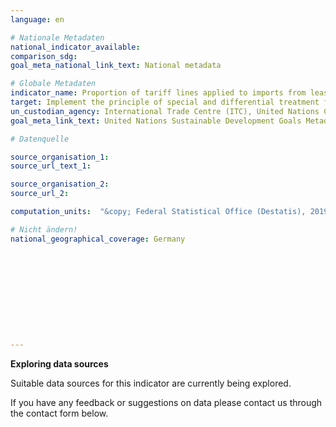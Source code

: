 ```yaml
---
language: en

# Nationale Metadaten
national_indicator_available:
comparison_sdg:
goal_meta_national_link_text: National metadata

# Globale Metadaten
indicator_name: Proportion of tariff lines applied to imports from least developed countries and developing countries with zero-tariff
target: Implement the principle of special and differential treatment for developing countries, in particular least developed countries, in accordance with World Trade Organization agreements
un_custodian_agency: International Trade Centre (ITC), United Nations Conference on Trade and Development (UNCTAD), World Trade Organization (WTO)
goal_meta_link_text: United Nations Sustainable Development Goals Metadata

# Datenquelle

source_organisation_1:
source_url_text_1:

source_organisation_2:
source_url_2:

computation_units:  "&copy; Federal Statistical Office (Destatis), 2019"

# Nicht ändern!
national_geographical_coverage: Germany











---
```

**Exploring data sources**

Suitable data sources for this indicator are currently being explored.

If you have any feedback or suggestions on data please contact us through the contact form below.
